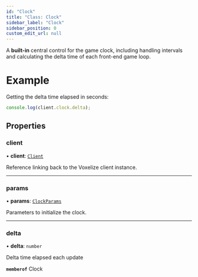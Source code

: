 ```yaml
---
id: "Clock"
title: "Class: Clock"
sidebar_label: "Clock"
sidebar_position: 0
custom_edit_url: null
---
```


A **built-in** central control for the game clock, including handling intervals
and calculating the delta time of each front-end game loop.

# Example
Getting the delta time elapsed in seconds:
```ts
console.log(client.clock.delta);
```

## Properties

### client

• **client**: [`Client`](Client.md)

Reference linking back to the Voxelize client instance.

___

### params

• **params**: [`ClockParams`](../modules.md#clockparams-84)

Parameters to initialize the clock.

___

### delta

• **delta**: `number`

Delta time elapsed each update

**`memberof`** Clock
